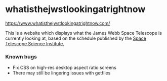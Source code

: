 # whatisthejwstlookingatrightnow

https://www.whatisthejwstlookingatrightnow.com/

This is a website which displays what the James Webb Space Telescope is currently looking at, based on the schedule published by the [Space Telescope Science Institute.](https://www.stsci.edu/jwst/science-execution/observing-schedules) 

### Known bugs
* Fix CSS on high-res desktop aspect ratio screens
* There may still be lingering issues with getfiles
